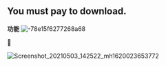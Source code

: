 
## You must pay to download.


**功能**
                                                                                                      ![-78e15f6277268a68](https://user-images.githubusercontent.com/82256583/116858890-b978aa80-ac31-11eb-83ce-ed6c097a086f.gif)
       









![Screenshot_20210503_142522_mh1620023653772](https://user-images.githubusercontent.com/82256583/116847223-b0311300-ac1c-11eb-9766-fb85b552e768.jpg)


